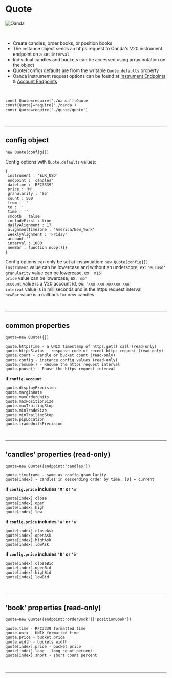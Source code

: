# **Quote** 

![Oanda](https://img.shields.io/badge/oanda%20api-v20-blue)

<br/>

- Create candles, order books, or position books
- The instance object sends an https request to Oanda's V20 instrument endpoint on a set `interval`
- Individual candles and buckets can be accessed using array notation on the object
- Quote(config) defaults are from the writable `Quote.defaults` property
- Oanda instrument request options can be found at [Instrument Endpoints](https://developer.oanda.com/rest-live-v20/instrument-ep/) & [Account Endpoints](https://developer.oanda.com/rest-live-v20/account-ep/)

<br/>

`const Quote=require('./oanda').Quote`<br/>
`const{Quote}=require('./oanda')`<br/>
`const Quote=require('./quote/quote')`

<br/>

---

config object 
-

`new Quote(config{})`<br/>

Config options with `Quote.defaults` values:<br/>

```
{
 instrument : 'EUR_USD'
 endpoint : 'candles'
 datetime : 'RFC3339'
 price : 'M'
 granularity : 'S5'
 count : 500
 from : ''
 to : ''
 time : ''
 smooth : false
 includeFirst : true
 dailyAlignment : 17
 alignmentTimezone : 'America/New_York'
 weeklyAlignment : 'Friday'
 account:''
 interval : 1000
 newBar : function noop(){}
}
```

Config options can only be set at instantiation: `new Quote(config{})`<br/>
`instrument` value can be lowercase and without an underscore, ex: `'eurusd'`<br/>
`granularity` value can be lowercase, ex: `'m15'`<br/>
`price` value can be lowercase, ex: `'mb'`<br/>
`account` value is a V20 account id, ex: `'xxx-xxx-xxxxxx-xxx'`<br/>
`interval` value is in milliseconds and is the https request interval<br/>
`newBar` value is a callback for new candles

<br/>

---

common properties
-

```
quote=new Quote({})

quote.httpsTime - a UNIX timestamp of https.get() call (read-only)
quote.httpsStatus - response code of recent https request (read-only)
quote.count - candle or bucket count (read-only)
quote.config - instance config values (read-only)
quote.resume() - Resume the https request interval
quote.pause() - Pause the https request interval
```

**if `config.account`**
```
quote.displayPrecision
quote.marginRate
quote.maxOrderUnits
quote.maxPositionSize
quote.maxTrailingStop
quote.minTradeSize
quote.minTrailingStop
quote.pipLocation
quote.tradeUnitsPrecision
```

<br/>

---

'candles' properties (read-only)
-

```
quote=new Quote({endpoint:'candles'})

quote.timeframe - same as config.granularity
quote[index] - candles in descending order by time, [0] = current
```

**if `config.price` includes `'M'` or `'m'`**
```
quote[index].close
quote[index].open
quote[index].high
quote[index].low
```

**if `config.price` includes `'A'` or `'a'`**
```
quote[index].closeAsk
quote[index].openAsk
quote[index].highAsk
quote[index].lowAsk
```

**if `config.price` includes `'B'` or `'b'`**
```
quote[index].closeBid
quote[index].openBid
quote[index].highBid
quote[index].lowBid
```

<br/>

---

'book' properties (read-only)
-

```
quote=new Quote({endpoint:'orderBook'||'positionBook'})

quote.time - RFC3339 formatted time
quote.unix - UNIX formatted time
quote.price - bucket price
quote.width - buckets width
quote[index].price - bucket price
quote[index].long - long count percent
quote[index].short - short count percent
```

<br/>

---